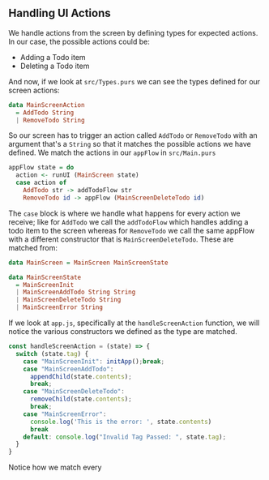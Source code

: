 ## Handling UI Actions

We handle actions from the screen by defining types for expected actions. In our case, the possible actions could be:

* Adding a Todo item
* Deleting a Todo item

And now, if we look at `src/Types.purs` we can see the types defined for our screen actions:

```haskell
data MainScreenAction
  = AddTodo String
  | RemoveTodo String
```

So our screen has to trigger an action called `AddTodo` or `RemoveTodo` with an argument that's a `String` so that it matches the possible actions we have defined. We match the actions in our `appFlow` in `src/Main.purs`

```haskell
appFlow state = do
  action <- runUI (MainScreen state)
  case action of
    AddTodo str -> addTodoFlow str
    RemoveTodo id -> appFlow (MainScreenDeleteTodo id)
```

The `case` block is where we handle what happens for every action we receive; like for `AddTodo` we call the `addTodoFlow` which handles adding a todo item to the screen whereas for `RemoveTodo` we call the same appFlow with a different constructor that is `MainScreenDeleteTodo`. These are matched from:

```haskell
data MainScreen = MainScreen MainScreenState

data MainScreenState
  = MainScreenInit
  | MainScreenAddTodo String String
  | MainScreenDeleteTodo String
  | MainScreenError String
```

 If we look at `app.js`, specifically at the `handleScreenAction` function, we will notice the various constructors we defined as the type are matched.

```js
const handleScreenAction = (state) => {
  switch (state.tag) {
    case "MainScreenInit": initApp();break;
    case "MainScreenAddTodo":
      appendChild(state.contents);
      break;
    case "MainScreenDeleteTodo":
      removeChild(state.contents);
      break;
    case "MainScreenError":
      console.log('This is the error: ', state.contents)
      break
    default: console.log("Invalid Tag Passed: ", state.tag);
  }
}
```

Notice how we match every 


